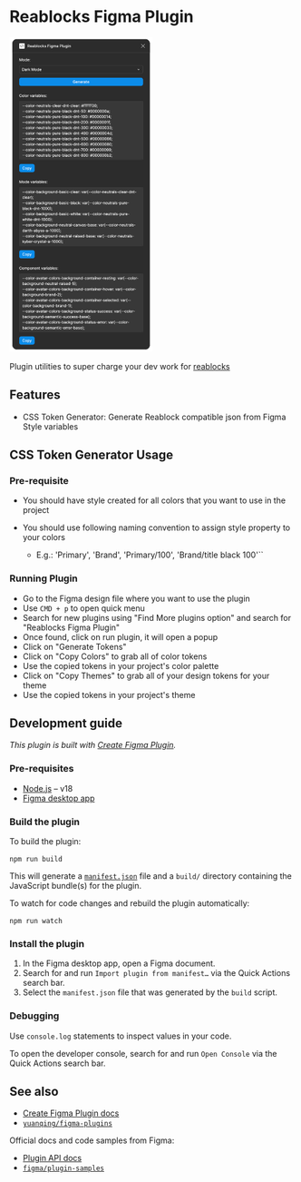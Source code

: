 # Reablocks Figma Plugin

<img src="media/screenshot-plugin.png" alt="Screenshot" width="50%"/>

Plugin utilities to super charge your dev work for [reablocks](https://github.com/reaviz/reablocks)

## Features

- CSS Token Generator: Generate Reablock compatible json from Figma Style variables

## CSS Token Generator Usage

### Pre-requisite

- You should have style created for all colors that you want to use in the project
- You should use following naming convention to assign style property to your colors

  - E.g.: 'Primary', 'Brand', 'Primary/100', 'Brand/title black 100'``

### Running Plugin

- Go to the Figma design file where you want to use the plugin
- Use `CMD + p` to open quick menu
- Search for new plugins using "Find More plugins option" and search for "Reablocks Figma Plugin"
- Once found, click on run plugin, it will open a popup
- Click on "Generate Tokens"
- Click on "Copy Colors" to grab all of color tokens
- Use the copied tokens in your project's color palette
- Click on "Copy Themes" to grab all of your design tokens for your theme
- Use the copied tokens in your project's theme

## Development guide

*This plugin is built with [Create Figma Plugin](https://yuanqing.github.io/create-figma-plugin/).*

### Pre-requisites

- [Node.js](https://nodejs.org) – v18
- [Figma desktop app](https://figma.com/downloads/)

### Build the plugin

To build the plugin:

```
npm run build
```

This will generate a [`manifest.json`](https://figma.com/plugin-docs/manifest/) file and a `build/` directory containing the JavaScript bundle(s) for the plugin.

To watch for code changes and rebuild the plugin automatically:

```
npm run watch
```

### Install the plugin

1. In the Figma desktop app, open a Figma document.
2. Search for and run `Import plugin from manifest…` via the Quick Actions search bar.
3. Select the `manifest.json` file that was generated by the `build` script.

### Debugging

Use `console.log` statements to inspect values in your code.

To open the developer console, search for and run `Open Console` via the Quick Actions search bar.

## See also

- [Create Figma Plugin docs](https://yuanqing.github.io/create-figma-plugin/)
- [`yuanqing/figma-plugins`](https://github.com/yuanqing/figma-plugins#readme)

Official docs and code samples from Figma:

- [Plugin API docs](https://figma.com/plugin-docs/)
- [`figma/plugin-samples`](https://github.com/figma/plugin-samples#readme)
